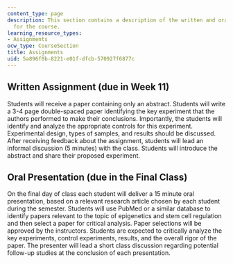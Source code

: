 ```yaml
---
content_type: page
description: This section contains a description of the written and oral assignments
  for the course.
learning_resource_types:
- Assignments
ocw_type: CourseSection
title: Assignments
uid: 5a896f0b-8221-e01f-dfcb-570927f6877c
---
```


Written Assignment (due in Week 11)
-----------------------------------

Students will receive a paper containing only an abstract. Students will write a 3-4 page double-spaced paper identifying the key experiment that the authors performed to make their conclusions. Importantly, the students will identify and analyze the appropriate controls for this experiment. Experimental design, types of samples, and results should be discussed. After receiving feedback about the assignment, students will lead an informal discussion (5 minutes) with the class. Students will introduce the abstract and share their proposed experiment.

Oral Presentation (due in the Final Class)
------------------------------------------

On the final day of class each student will deliver a 15 minute oral presentation, based on a relevant research article chosen by each student during the semester. Students will use PubMed or a similar database to identify papers relevant to the topic of epigenetics and stem cell regulation and then select a paper for critical analysis. Paper selections will be approved by the instructors. Students are expected to critically analyze the key experiments, control experiments, results, and the overall rigor of the paper. The presenter will lead a short class discussion regarding potential follow-up studies at the conclusion of each presentation.